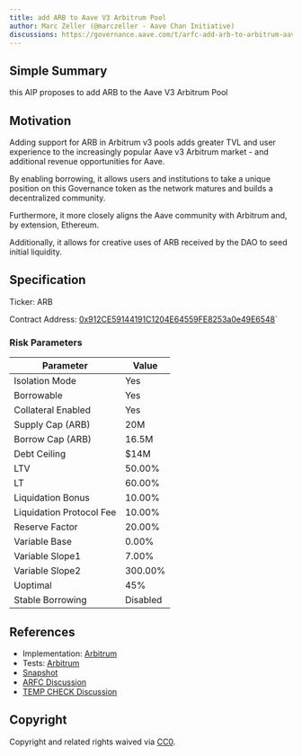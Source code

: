 ```yaml
---
title: add ARB to Aave V3 Arbitrum Pool
author: Marc Zeller (@marczeller - Aave Chan Initiative)
discussions: https://governance.aave.com/t/arfc-add-arb-to-arbitrum-aave-v3/13225
---
```


## Simple Summary

this AIP proposes to add ARB to the Aave V3 Arbitrum Pool

## Motivation

Adding support for ARB in Arbitrum v3 pools adds greater TVL and user experience to the increasingly popular Aave v3 Arbitrum market - and additional revenue opportunities for Aave.

By enabling borrowing, it allows users and institutions to take a unique position on this Governance token as the network matures and builds a decentralized community.

Furthermore, it more closely aligns the Aave community with Arbitrum and, by extension, Ethereum.

Additionally, it allows for creative uses of ARB received by the DAO to seed initial liquidity.

## Specification

Ticker: ARB

Contract Address: [0x912CE59144191C1204E64559FE8253a0e49E6548](https://arbiscan.io/address/0x912ce59144191c1204e64559fe8253a0e49e6548)`

### Risk Parameters

| Parameter                | Value    |
| ------------------------ | -------- |
| Isolation Mode           | Yes      |
| Borrowable               | Yes      |
| Collateral Enabled       | Yes      |
| Supply Cap (ARB)         | 20M      |
| Borrow Cap (ARB)         | 16.5M    |
| Debt Ceiling             | $14M     |
| LTV                      | 50.00%   |
| LT                       | 60.00%   |
| Liquidation Bonus        | 10.00%   |
| Liquidation Protocol Fee | 10.00%   |
| Reserve Factor           | 20.00%   |
| Variable Base            | 0.00%    |
| Variable Slope1          | 7.00%    |
| Variable Slope2          | 300.00%  |
| Uoptimal                 | 45%      |
| Stable Borrowing         | Disabled |

## References

- Implementation: [Arbitrum](https://github.com/bgd-labs/aave-proposals/blob/main/src/AaveV3_Arb_ARBListing_20231207/AaveV3_Arb_ARBListing_20231207.sol)
- Tests: [Arbitrum](https://github.com/bgd-labs/aave-proposals/blob/main/src/AaveV3_Arb_ARBListing_20231207/AaveV3_Arb_ARBListing_20231207.t.sol)
- [Snapshot](https://snapshot.org/#/aave.eth/proposal/0x308439517ffc8faa8709db0b4a1d131d2402ee8a3282cb79adf890de6135ec98)
- [ARFC Discussion](https://governance.aave.com/t/arfc-add-arb-to-arbitrum-aave-v3/13225)
- [TEMP CHECK Discussion](https://governance.aave.com/t/temp-check-add-arb-to-arbitrum-aave-v3/12915)

## Copyright

Copyright and related rights waived via [CC0](https://creativecommons.org/publicdomain/zero/1.0/).

